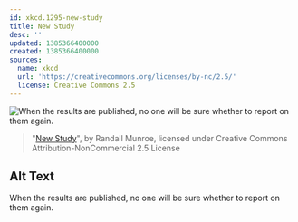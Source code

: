 ```yaml
---
id: xkcd.1295-new-study
title: New Study
desc: ''
updated: 1385366400000
created: 1385366400000
sources:
  name: xkcd
  url: 'https://creativecommons.org/licenses/by-nc/2.5/'
  license: Creative Commons 2.5
---
```

![When the results are published, no one will be sure whether to report on them again.](https://imgs.xkcd.com/comics/new_study.png)
> "[New Study](https://xkcd.com/1295/)", by Randall Munroe, licensed under Creative Commons Attribution-NonCommercial 2.5 License

## Alt Text
When the results are published, no one will be sure whether to report on them again.
